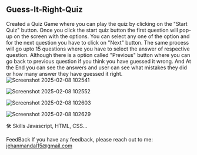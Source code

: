 ## Guess-It-Right-Quiz
Created a Quiz Game where you can play the quiz by clicking on the "Start Quiz" button. Once you click the start quiz button the first question will pop-up on the screen with the options. You can select any one of the option and for the next question you have to click on "Next" button. The same process will go upto 15 questions where you have to select the answer of respective question. Although there is a option called "Previous" button where you can go back to previous question if you think you have guessed it wrong. And At the End you can see the answers and user can see what mistakes they did or how many answer they have guessed it right.
![Screenshot 2025-02-08 102541](https://github.com/user-attachments/assets/1ec6a100-9b88-4755-ac06-f05ab61260b0)

![Screenshot 2025-02-08 102552](https://github.com/user-attachments/assets/31e36f2f-7702-4516-90ed-94e9a68efb3a)

![Screenshot 2025-02-08 102603](https://github.com/user-attachments/assets/daf45d82-a094-40be-8d4c-7ab322d45d1b)

![Screenshot 2025-02-08 102629](https://github.com/user-attachments/assets/217d2c16-1615-4f4f-9a10-08098411a1dc)


🛠 Skills
Javascript, HTML, CSS...

FeedBack
If you have any feedback, please reach out to me: jehanmandal15@gmail.com
